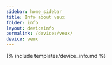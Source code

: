 ```yaml
---
sidebar: home_sidebar
title: Info about veux
folder: info
layout: deviceinfo
permalink: /devices/veux/
device: veux
---
```

{% include templates/device_info.md %}
